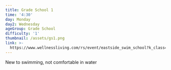 ```yaml
---
title: Grade School 1
time: '4:30'
day: Monday
day2: Wednesday
ageGroup: Grade School
difficulty: '1'
thumbnail: /assets/gs1.png
link: >-
  https://www.wellnessliving.com/rs/event/eastside_swim_school?k_class=93276&k_class_tab=10908
---
```

New to swimming, not comfortable in water
